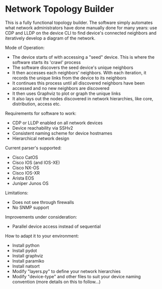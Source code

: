 # Network Topology Builder

This is a fully functional topology builder. The software simply automates what network administrators have done manually done for many years: use CDP and LLDP on the device CLI to find device's connected neighbors and iteratively develop a diagram of the network. 

Mode of Operation:
- The device starts of with accessing a "seed" device. This is where the software starts its 'crawl' process
- The software discovers the seed device's unique neighbors
- It then accesses each neighbors' neighbors. With each iteration, it records the unique links from the device to its neighbors
- It continues this process until all discovered neighbors have been accessed and no new neighbors are discovered
- It then uses Graphviz to plot or graph the unique links
- It also lays out the nodes discovered in network hierarchies, like core, distribution, access etc.

Requirements for software to work:
- CDP or LLDP enabled on all network devices
- Device reachability via SSHv2
- Consistent naming scheme for device hostnames
- Hierarchical network design

Current parser's supported:
- Cisco CatOS
- Cisco IOS (and IOS-XE)
- Cisco NX-OS
- Cisco IOS-XR
- Arista EOS
- Juniper Junos OS

Limitations:
- Does not see through firewalls
- No SNMP support

Improvements under consideration:
- Parallel device access instead of sequential

How to adapt it to your environment:
- Install python
- Install pydot
- Install graphviz
- Install paramiko
- Install natsort
- Modify "layers.py" to define your network hierarchies
- Modify "device-type" and other files to suit your device naming convention (more details on this to follow...)
